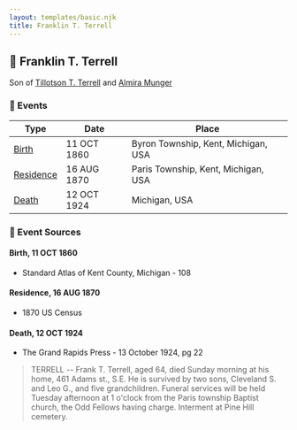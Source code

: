 ```yaml
---
layout: templates/basic.njk
title: Franklin T. Terrell
---
```

## 🔵 Franklin T. Terrell

Son of [Tillotson T. Terrell](/people/5/59687792) and [Almira Munger](/people/3/36419408)

### 📆 Events

Type | Date | Place
------ | ------ | ------
[Birth](#event-event-2) | 11 OCT 1860 | Byron Township, Kent, Michigan, USA
[Residence](#event-event-0) | 16 AUG 1870 | Paris Township, Kent, Michigan, USA
[Death](#event-event-4) | 12 OCT 1924 | Michigan, USA

### 📰 Event Sources

#### <a id="event-event-2"></a> Birth, 11 OCT 1860
* Standard Atlas of Kent County, Michigan  - 108

#### <a id="event-event-0"></a> Residence, 16 AUG 1870
* 1870 US Census

#### <a id="event-event-4"></a> Death, 12 OCT 1924
* The Grand Rapids Press  - 13 October 1924, pg 22
>   
  > TERRELL -- Frank T. Terrell, aged 64, died Sunday morning at his home, 461 Adams st., S.E. He is survived by two sons, Cleveland S. and Leo G., and five grandchildren. Funeral services will be held Tuesday afternoon at 1 o'clock from the Paris township Baptist church, the Odd Fellows having charge. Interment at Pine Hill cemetery.